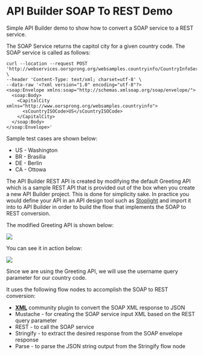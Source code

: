 # API Builder SOAP To REST Demo

Simple API Builder demo to show how to convert a SOAP service to a REST service.

The SOAP Service returns the capitol city for a given country code. The SOAP service is called as follows:

```
curl --location --request POST 'http://webservices.oorsprong.org/websamples.countryinfo/CountryInfoService.wso' \
--header 'Content-Type: text/xml; charset=utf-8' \
--data-raw '<?xml version="1.0" encoding="utf-8"?>
<soap:Envelope xmlns:soap="http://schemas.xmlsoap.org/soap/envelope/">
  <soap:Body>
    <CapitalCity xmlns="http://www.oorsprong.org/websamples.countryinfo">
      <sCountryISOCode>US</sCountryISOCode>
    </CapitalCity>
  </soap:Body>
</soap:Envelope>'
```

Sample test cases are shown below:

* US - Washington
* BR - Brasilia
* DE - Berlin
* CA - Ottowa

The API Builder REST API is created by modifying the default Greeting API which is a sample REST API that is provided out of the box when you create a new API Builder project. This is done for simplicity sake. In practice you would define your API in an API design tool such as [Stoplight](https://stoplight.io/) and import it into to API Builder in order to build the flow that implements the SOAP to REST conversion.

The modified Greeting API is shown below:

![](https://i.imgur.com/IDoRoJv.png)

You can see it in action below:

![](https://i.imgur.com/40OO1HG.png)

Since we are using the Greeting API, we will use the username query parameter for our country code.

It uses the following flow nodes to accomplish the SOAP to REST conversion:
* [**XML**](https://github.com/Axway-API-Builder-Ext/api-builder-extras/tree/master/api-builder-plugin-fn-xml-node) community plugin to convert the SOAP XML response to JSON
* Mustache - for creating the SOAP service input XML based on the REST query parameter
* REST - to call the SOAP service
* Stringify - to extract the desired response from the SOAP envelope response
* Parse - to parse the JSON string output from the Stringify flow node
